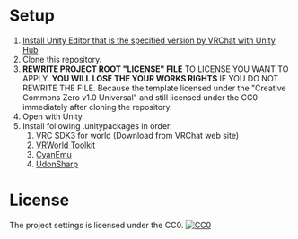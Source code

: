 # Setup
1. [Install Unity Editor that is the specified version by VRChat with Unity Hub](https://docs.vrchat.com/docs/current-unity-version)
1. Clone this repository.
1. __REWRITE PROJECT ROOT "LICENSE" FILE__ TO LICENSE YOU WANT TO APPLY.
   __YOU WILL LOSE THE YOUR WORKS RIGHTS__ IF YOU DO NOT REWRITE THE FILE.
   Because the template licensed under the "Creative Commons Zero v1.0 Universal" and
   still licensed under the CC0 immediately after cloning the repository.
1. Open with Unity.
1. Install following .unitypackages in order:
	1. VRC SDK3 for world (Download from VRChat web site)
	1. [VRWorld Toolkit](https://github.com/oneVR/VRWorldToolkit)
	1. [CyanEmu](https://github.com/CyanLaser/CyanEmu)
	1. [UdonSharp](https://github.com/MerlinVR/UdonSharp)

# License
The project settings is licensed under the CC0.
[![CC0](http://i.creativecommons.org/p/zero/1.0/88x31.png "CC0")](http://creativecommons.org/publicdomain/zero/1.0/deed)
